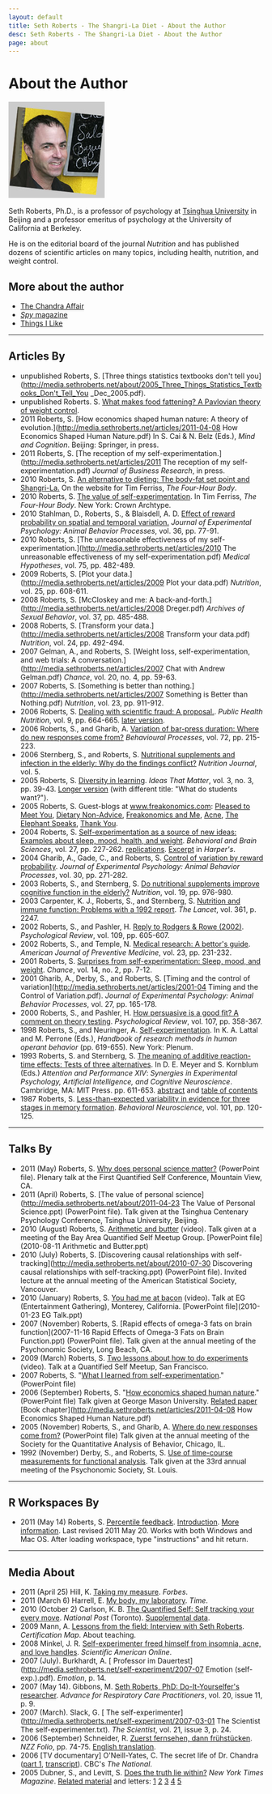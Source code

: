 ```yaml
---
layout: default
title: Seth Roberts - The Shangri-La Diet - About the Author
desc: Seth Roberts - The Shangri-La Diet - About the Author
page: about
---
```

# About the Author

![Seth Roberts](/images/sethrobertsPicBox.jpg)

Seth Roberts, Ph.D., is a professor of psychology at [Tsinghua University](http://www.tsinghua.edu.cn/eng/index.jsp) in Beijing and a professor emeritus of psychology at the University of California at Berkeley.

He is on the editorial board of the journal *Nutrition* and has published dozens of scientific articles on many topics, including health, nutrition, and weight control.

## More about the author
- [The Chandra Affair](/chandra/)
- [*Spy* magazine](/spy/)
- [Things I Like](/things/)

- - - - - -

## Articles By

- unpublished Roberts, S. [Three things statistics textbooks don't tell you](http://media.sethroberts.net/about/2005_Three_Things_Statistics_Textbooks_Don't_Tell_You _Dec_2005.pdf).
- unpublished Roberts. S. [What makes food fattening? A Pavlovian theory of weight control](http://media.sethroberts.net/about/whatmakesfoodfattening.pdf).
- 2011 Roberts, S. [How economics shaped human nature: A theory of evolution.](http://media.sethroberts.net/articles/2011-04-08 How Economics Shaped Human Nature.pdf) In S. Cai & N. Belz (Eds.), *Mind and Cognition*. Beijing: Springer, in press.
- 2011 Roberts, S. [The reception of my self-experimentation.](http://media.sethroberts.net/articles/2011 The reception of my self-experimentation.pdf) *Journal of Business Research*, in press.
- 2010 Roberts, S. [ An alternative to dieting: The body-fat set point and Shangri-La.](http://www.fourhourworkweek.com/blog/wp-content/uploads/2011/01/Alternative-to-Dieting.pdf) On the website for Tim Ferriss, *The Four-Hour Body*.
- 2010 Roberts, S. [ The value of self-experimentation](http://www.fourhourworkweek.com/blog/2010/12/18/the-value-of-self-experimentation-plus-extreme-videos-do-not-try-this-at-home/). In Tim Ferriss, *The Four-Hour Body*. New York: Crown Archtype.
- 2010 Stahlman, D., Roberts, S., & Blaisdell, A. D. [Effect of reward probability on spatial and temporal variation.](http://pigeonrat.psych.ucla.edu/resources/6/Stahlman%20Roberts%20&%20Blaisdell%20JEP%20ABP%202010.pdf) *Journal of Experimental Psychology: Animal Behavior Processes*, vol. 36, pp. 77-91.
- 2010 Roberts, S. [The unreasonable effectiveness of my self-experimentation.](http://media.sethroberts.net/articles/2010 The unreasonable effectiveness of my self-experimentation.pdf) *Medical Hypotheses*, vol. 75, pp. 482-489.
- 2009 Roberts, S. [Plot your data.](http://media.sethroberts.net/articles/2009 Plot your data.pdf) *Nutrition*, vol. 25, pp. 608-611.
- 2008 Roberts, S. [McCloskey and me: A back-and-forth.](http://media.sethroberts.net/articles/2008 Dreger.pdf) *Archives of Sexual Behavior*, vol. 37, pp. 485-488.
- 2008 Roberts, S. [Transform your data.](http://media.sethroberts.net/articles/2008 Transform your data.pdf) *Nutrition*, vol. 24, pp. 492-494.
- 2007 Gelman, A., and Roberts, S. [Weight loss, self-experimentation, and web trials: A conversation.](http://media.sethroberts.net/articles/2007 Chat with Andrew Gelman.pdf) *Chance*, vol. 20, no. 4, pp. 59-63.
- 2007 Roberts, S. [Something is better than nothing.](http://media.sethroberts.net/articles/2007 Something is Better than Nothing.pdf) *Nutrition*, vol. 23, pp. 911-912.
- 2006 Roberts, S. [Dealing with scientific fraud: A proposal.](http://media.sethroberts.net/chandra/2006_Dealing_with_scientific_fraud-a_proposal.pdf). *Public Health Nutrition*, vol. 9, pp. 664-665. [later version](http://media.sethroberts.net/chandra/2006-02-27_Dealing_with_scientific_fraud-A_proposal.pdf).
- 2006 Roberts, S., and Gharib, A. [Variation of bar-press duration: Where do new responses come from?](http://media.sethroberts.net/about/2006_variation_of_bar_press_duration.pdf) *Behavioural Processes*, vol. 72, pp. 215-223.
- 2006 Sternberg, S., and Roberts, S. [Nutritional supplements and infection in the elderly: Why do the findings conflict?](http://www.nutritionj.com/content/5/1/30) *Nutrition Journal*, vol. 5.
- 2005 Roberts, S. [Diversity in learning](http://media.sethroberts.net/about/2005_diversityinlearning.pdf). *Ideas That Matter*, vol. 3, no. 3, pp. 39-43. [Longer version](http://graphics8.nytimes.com/images/blogs/freakonomics/pdf/whatdostudentswant.pdf) (with different title: "What do students want?").
- 2005 Roberts, S. Guest-blogs at www.freakonomics.com: [Pleased to Meet You](http://www.freakonomics.com/blog/2005/09/12/meet-our-guest-blogger/), [Dietary Non-Advice](http://www.freakonomics.com/blog/2005/09/13/seth-roberts-guest-blogger-part-ii/), [Freakonomics and Me](http://www.freakonomics.com/blog/2005/09/14/seth-roberts-guest-blogger-part-iii/), [Acne](http://www.freakonomics.com/blog/2005/09/15/seth-roberts-on-acne-guest-blog-pt-iv/), [The Elephant Speaks](http://www.freakonomics.com/blog/2005/09/16/seth-roberts-guest-blogger-finale/), [Thank You](http://www.freakonomics.com/blog/2005/09/18/final-guest-blog-from-seth-roberts/).
- 2004 Roberts, S. [Self-experimentation as a source of new ideas: Examples about sleep, mood, health, and weight](http://repositories.cdlib.org/postprints/117/). *Behavioral and Brain Sciences*, vol. 27, pp. 227-262. [replications](http://media.sethroberts.net/about/info_about_replications.pdf). [Excerpt](http://media.sethroberts.net/about/2005-06_Harper's_Readings.pdf) in *Harper's*.
- 2004 Gharib, A., Gade, C., and Roberts, S. [Control of variation by reward probability](http://repositories.cdlib.org/postprints/116/). *Journal of Experimental Psychology: Animal Behavior Processes*, vol. 30, pp. 271-282.
- 2003 Roberts, S., and Sternberg, S. [Do nutritional supplements improve cognitive function in the elderly?](http://media.sethroberts.net/chandra/2003_Chandra_letter_in_Nutrition.pdf) *Nutrition*, vol. 19, pp. 976-980.
- 2003 Carpenter, K. J., Roberts, S., and Sternberg, S. [Nutrition and immune function: Problems with a 1992 report](http://media.sethroberts.net/chandra/Lancet_comment_091202.pdf). *The Lancet*, vol. 361, p. 2247.
- 2002 Roberts, S., and Pashler, H. [Reply to Rodgers & Rowe (2002)](http://repositories.cdlib.org/postprints/764/). *Psychological Review*, vol. 109, pp. 605-607.
- 2002 Roberts, S., and Temple, N. [Medical research: A bettor's guide](http://media.sethroberts.net/about/2002_medical_research--a_bettor's_guide.pdf). *American Journal of Preventive Medicine*, vol. 23, pp. 231-232.
- 2001 Roberts, S. [Surprises from self-experimentation: Sleep, mood, and weight](http://repositories.cdlib.org/postprints/405). *Chance*, vol. 14, no. 2, pp. 7-12.
- 2001 Gharib, A., Derby, S., and Roberts, S. [Timing and the control of variation](http://media.sethroberts.net/articles/2001-04 Timing and the Control of Variation.pdf). *Journal of Experimental Psychology: Animal Behavior Processes*, vol. 27, pp. 165-178.
- 2000 Roberts, S., and Pashler, H. [How persuasive is a good fit? A comment on theory testing](http://repositories.cdlib.org/postprints/763/). *Psychological Review*, vol. 107, pp. 358-367.
- 1998 Roberts, S., and Neuringer, A. [Self-experimentation](http://socrates.berkeley.edu/%7Eroberts/self/). In K. A. Lattal and M. Perrone (Eds.), *Handbook of research methods in human operant behavior* (pp. 619-655). New York: Plenum.
- 1993 Roberts, S. and Sternberg, S. [The meaning of additive reaction-time effects: Tests of three alternatives](http://media.sethroberts.net/about/meaning_of_additive_reaction-time_effects.pdf). In D. E. Meyer and S. Kornblum (Eds.) *Attention and Performance XIV*: *Synergies in Experimental Psychology, Artificial Intelligence, and Cognitive Neuroscience*. Cambridge, MA: MIT Press. pp. 611-653. [abstract](http://www.psych.upenn.edu/%7Esaul/abstract.srss93.html) and [table of contents ](http://www.psych.upenn.edu/%7Esaul/contents.srss93.html)
- 1987 Roberts, S. [Less-than-expected variability in evidence for three stages in memory formation](http://media.sethroberts.net/about/1987_Less_Than_Expected_Variability_in_Evidence.pdf). *Behavioral Neuroscience*, vol. 101, pp. 120-125.

- - - - - -

## Talks By

- 2011 (May) Roberts, S. [Why does personal science matter?](http://media.sethroberts.net/about/2011-05-27_Why_Does_Personal_Science_Matter.ppt) (PowerPoint file). Plenary talk at the First Quantified Self Conference, Mountain View, CA.
- 2011 (April) Roberts, S. [The value of personal science](http://media.sethroberts.net/about/2011-04-23 The Value of Personal Science.ppt) (PowerPoint file). Talk given at the Tsinghua Centenary Psychology Conference, Tsinghua University, Beijing.
- 2010 (August) Roberts, S. [Arithmetic and butter](http://vimeo.com/14281896) (video). Talk given at a meeting of the Bay Area Quantified Self Meetup Group. [PowerPoint file](2010-08-11 Arithmetic and Butter.ppt)
- 2010 (July) Roberts, S. [Discovering causal relationships with self-tracking](http://media.sethroberts.net/about/2010-07-30 Discovering causal relationships with self-tracking.ppt) (PowerPoint file). Invited lecture at the annual meeting of the American Statistical Society, Vancouver.
- 2010 (January) Roberts, S. [You had me at bacon](http://www.youtube.com/watch?v=2oPEeddjEP8) (video). Talk at EG (Entertainment Gathering), Monterey, California. [PowerPoint file](2010-01-23 EG Talk.ppt)
- 2007 (November) Roberts, S. [Rapid effects of omega-3 fats on brain function](2007-11-16 Rapid Effects of Omega-3 Fats on Brain Function.ppt) (PowerPoint file). Talk given at the annual meeting of the Psychonomic Society, Long Beach, CA.
- 2009 (March) Roberts, S. [Two lessons about how to do experiments](http://quantifiedself.com/2009/04/stop-worrying-and-start-experi/) (video). Talk at a Quantified Self Meetup, San Francisco.
- 2007 Roberts, S. "[What I learned from self-experimentation](http://media.sethroberts.net/about/2007-01-09_What_I_Learned_From_Self-Experimentation.ppt)." (PowerPoint file)
- 2006 (September) Roberts, S. "[How economics shaped human nature](http://media.sethroberts.net/archives/How_Economics_Shaped_Human_Nature.ppt)." (PowerPoint file) Talk given at George Mason University. [Related paper](http://www.freakonomics.com/pdf/whatdostudentswant.pdf) [Book chapter](http://media.sethroberts.net/articles/2011-04-08 How Economics Shaped Human Nature.pdf)
- 2005 (November) Roberts, S., and Gharib, A. [Where do new responses come from?](http://media.sethroberts.net/about/Where_Do_New_Responses_Come_From.pdf) (PowerPoint file) Talk given at the annual meeting of the Society for the Quantitative Analysis of Behavior, Chicago, IL.
- 1992 (November) Derby, S., and Roberts, S. [Use of time-course measurements for functional analysis](http://media.sethroberts.net/about/1992_Use_of_Time-Course_Measurements_for_Functional_Analysis.pdf). Talk given at the 33rd annual meeting of the Psychonomic Society, St. Louis.

- - - - - -

## R Workspaces By

- 2011 (May 14) Roberts, S. [Percentile feedback](http://media.sethroberts.net/about/2011-05-20_percentile_feedback.RData). [Introduction](http://blog.sethroberts.net/2011/05/01/percentile-feedback-and-productivity/). [More information](http://blog.sethroberts.net/category/self-experimentation/productivity/). Last revised 2011 May 20. Works with both Windows and Mac OS. After loading workspace, type "instructions" and hit return.

- - - - - -

## Media About

- 2011 (April 25) Hill, K. [Taking my measure](http://www.forbes.com/forbes/2011/0425/features-health-personal-data-work-out-taking-my-measure.html). *Forbes*.
- 2011 (March 6) Harrell, E. [My body, my laboratory](http://www.time.com/time/magazine/article/0,9171,2050030,00.html). *Time*.
- 2010 (October 2) Carlson, K. B. [The Quantified Self: Self tracking your every move](http://www.moodscope.com/National_Post_Quantified_Self.pdf). *National Post* (Toronto). [Supplemental data](http://news.nationalpost.com/2010/10/02/the-quantified-self-supplemental-data/).
- 2009 Mann, A. [ Lessons from the field: Interview with Seth Roberts](http://certificationmap.com/lessons-from-the-field-interview-with-seth-roberts). *Certification Map*. About teaching.
- 2008 Minkel, J. R. [Self-experimenter freed himself from insomnia, acne, and love handles](http://www.sciam.com/article.cfm?id=self-experimenter-free-from-insomnia). *Scientific American Online*.
- 2007 (July). Burkhardt, A. [ Professor im Dauertest](http://media.sethroberts.net/self-experiment/2007-07 Emotion (self-exp.).pdf). *Emotion*, p. 14.
- 2007 (May 14). Gibbons, M. [Seth Roberts, PhD: Do-It-Yourselfer's researcher](http://respiratory-care.advanceweb.com/common/EditorialSearch/AViewer.aspx?AN=RC_07may14_rcp9.html&AD=05-14-2007). *Advance for Respiratory Care Practitioners*, vol. 20, issue 11, p. 9.
- 2007 (March). Slack, G. [ The self-experimenter](http://media.sethroberts.net/self-experiment/2007-03-01 The Scientist The self-experimenter.txt). *The Scientist*, vol. 21, issue 3, p. 24.
- 2006 (September) Schneider, R. [Zuerst fernsehen, dann frühstücken](http://www.nzzfolio.ch/www/d80bd71b-b264-4db4-afd0-277884b93470/showarticle/bd136053-65e4-458d-95f7-babf09e185bc.aspx). *NZZ Folio*, pp. 74-75. [English translation](http://media.sethroberts.net/about/2006-09_NZZ_Folio_English_translation.pdf).
- 2006 [TV documentary] O'Neill-Yates, C. The secret life of Dr. Chandra ([part 1](http://www.cbc.ca/clips/ram-newsworld/chandra_1.ram), [transcript](http://www.cbc.ca/national/news/chandra/)). CBC's *The National*.
- 2005 Dubner, S., and Levitt, S. [ Does the truth lie within?](http://www.nytimes.com/2005/09/11/magazine/11FREAK.html?ei=5070&en=885eba950a1a7544&ex=1133154000&pagewanted=all) *New York Times Magazine*. [Related material](http://www.freakonomics.com/times0911.php) and letters: [1](http://query.nytimes.com/gst/fullpage.html?res=9A00E4DB1530F931A35753C1A9639C8B63) [2](http://query.nytimes.com/gst/fullpage.html?res=9803E4DB1530F931A35753C1A9639C8B63) [3](http://query.nytimes.com/gst/fullpage.html?res=9E02E4DB1530F931A35753C1A9639C8B63) [4](http://query.nytimes.com/gst/fullpage.html?res=9C0DE4DB1530F931A35753C1A9639C8B63) [5](http://query.nytimes.com/gst/fullpage.html?res=950CE4DB1530F931A35753C1A9639C8B63)
